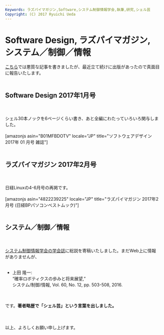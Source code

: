 ```yaml
---
Keywords: ラズパイマガジン,Software,システム制御情報学会,執筆,研究,シェル芸
Copyright: (C) 2017 Ryuichi Ueda
---
```


# Software Design, ラズパイマガジン, システム／制御／情報
<a href="https://blog.ueda.asia/?p=8862">こちら</a>では悪質な記事を書きましたが、最近立て続けに出版があったので真面目に報告いたします。<br />
<br />
<h2>Software Design 2017年1月号</h2><br />
<br />
シェル30本ノックを6ページくらい書き、あと全編にわたっていろいろ関与しました。<br />
<br />
[amazonjs asin="B01MFBDOTV" locale="JP" title="ソフトウェアデザイン 2017年 01 月号 雑誌"]<br />
<br />
<h2>ラズパイマガジン 2017年2月号</h2><br />
<br />
日経Linuxの4-6月号の再掲です。<br />
<br />
[amazonjs asin="4822239225" locale="JP" title="ラズパイマガジン 2017年2月号 (日経BPパソコンベストムック)"]<br />
<br />
<h2>システム／制御／情報</h2><br />
<br />
<a href="https://www.iscie.or.jp/pub/journal">システム制御情報学会の学会誌</a>に総説を寄稿いたしました。まだWeb上に情報がありませんが、<br />
<ul><br />
	<li>上田 隆一:<br />
“確率ロボティクスの歩みと将来展望,”<br />
システム/制御/情報, Vol. 60, No. 12, pp. 503-508, 2016.</li><br />
</ul><br />
です。<strong>著者略歴で「シェル芸」という言葉を出しました。</strong><br />
<br />
<br />
<br />
以上、よろしくお願い申し上げます。
